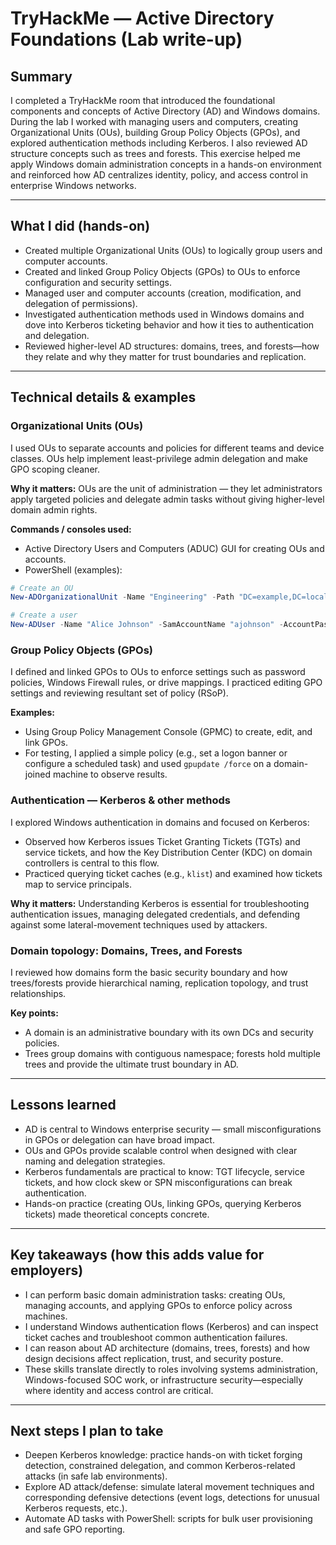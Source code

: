 # TryHackMe — Active Directory Foundations (Lab write-up)

## Summary
I completed a TryHackMe room that introduced the foundational components and concepts of Active Directory (AD) and Windows domains. During the lab I worked with managing users and computers, creating Organizational Units (OUs), building Group Policy Objects (GPOs), and explored authentication methods including Kerberos. I also reviewed AD structure concepts such as trees and forests. This exercise helped me apply Windows domain administration concepts in a hands-on environment and reinforced how AD centralizes identity, policy, and access control in enterprise Windows networks.

---

## What I did (hands-on)
- Created multiple Organizational Units (OUs) to logically group users and computer accounts.
- Created and linked Group Policy Objects (GPOs) to OUs to enforce configuration and security settings.
- Managed user and computer accounts (creation, modification, and delegation of permissions).
- Investigated authentication methods used in Windows domains and dove into Kerberos ticketing behavior and how it ties to authentication and delegation.
- Reviewed higher-level AD structures: domains, trees, and forests—how they relate and why they matter for trust boundaries and replication.

---

## Technical details & examples

### Organizational Units (OUs)
I used OUs to separate accounts and policies for different teams and device classes. OUs help implement least-privilege admin delegation and make GPO scoping cleaner.

**Why it matters:** OUs are the unit of administration — they let administrators apply targeted policies and delegate admin tasks without giving higher-level domain admin rights.

**Commands / consoles used:**
- Active Directory Users and Computers (ADUC) GUI for creating OUs and accounts.
- PowerShell (examples):
```powershell
# Create an OU
New-ADOrganizationalUnit -Name "Engineering" -Path "DC=example,DC=local"

# Create a user
New-ADUser -Name "Alice Johnson" -SamAccountName "ajohnson" -AccountPassword (ConvertTo-SecureString "P@ssw0rd!" -AsPlainText -Force) -Enabled $true -Path "OU=Engineering,DC=example,DC=local"
```

### Group Policy Objects (GPOs)
I defined and linked GPOs to OUs to enforce settings such as password policies, Windows Firewall rules, or drive mappings. I practiced editing GPO settings and reviewing resultant set of policy (RSoP).

**Examples:**
- Using Group Policy Management Console (GPMC) to create, edit, and link GPOs.
- For testing, I applied a simple policy (e.g., set a logon banner or configure a scheduled task) and used `gpupdate /force` on a domain-joined machine to observe results.

### Authentication — Kerberos & other methods
I explored Windows authentication in domains and focused on Kerberos:
- Observed how Kerberos issues Ticket Granting Tickets (TGTs) and service tickets, and how the Key Distribution Center (KDC) on domain controllers is central to this flow.
- Practiced querying ticket caches (e.g., `klist`) and examined how tickets map to service principals.

**Why it matters:** Understanding Kerberos is essential for troubleshooting authentication issues, managing delegated credentials, and defending against some lateral-movement techniques used by attackers.

### Domain topology: Domains, Trees, and Forests
I reviewed how domains form the basic security boundary and how trees/forests provide hierarchical naming, replication topology, and trust relationships.

**Key points:**
- A domain is an administrative boundary with its own DCs and security policies.
- Trees group domains with contiguous namespace; forests hold multiple trees and provide the ultimate trust boundary in AD.

---

## Lessons learned
- AD is central to Windows enterprise security — small misconfigurations in GPOs or delegation can have broad impact.
- OUs and GPOs provide scalable control when designed with clear naming and delegation strategies.
- Kerberos fundamentals are practical to know: TGT lifecycle, service tickets, and how clock skew or SPN misconfigurations can break authentication.
- Hands-on practice (creating OUs, linking GPOs, querying Kerberos tickets) made theoretical concepts concrete.

---

## Key takeaways (how this adds value for employers)
- I can perform basic domain administration tasks: creating OUs, managing accounts, and applying GPOs to enforce policy across machines.
- I understand Windows authentication flows (Kerberos) and can inspect ticket caches and troubleshoot common authentication failures.
- I can reason about AD architecture (domains, trees, forests) and how design decisions affect replication, trust, and security posture.
- These skills translate directly to roles involving systems administration, Windows-focused SOC work, or infrastructure security—especially where identity and access control are critical.

---

## Next steps I plan to take
- Deepen Kerberos knowledge: practice hands-on with ticket forging detection, constrained delegation, and common Kerberos-related attacks (in safe lab environments).
- Explore AD attack/defense: simulate lateral movement techniques and corresponding defensive detections (event logs, detections for unusual Kerberos requests, etc.).
- Automate AD tasks with PowerShell: scripts for bulk user provisioning and safe GPO reporting.



